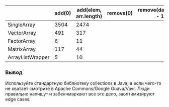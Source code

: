 |                  | add(0) | add(elem, arr.length) | remove(0) | remove(data.size() - 1) |
|------------------|--------|-----------------------|-----------|-------------------------|
| SingleArray      | 3504   | 2474                  |           |                         |
| VectorArray      | 491    | 317                   |           |                         |
| FactorArray      | 6      | 11                    |           |                         |
| MatrixArray      | 117    | 44                    |           |                         |
| ArrayListWrapper | 5      | 10                    |           |                         |

### Вывод

Используйте стандартную библиотеку collections в Java, а если чего-то не хватает смотрите в Apache Commons/Google
Guava/Vavr. Люди правильно напишут и забенчмаркают все это дело, заоптимизируют edge cases.